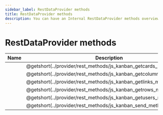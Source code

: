 ```yaml
---
sidebar_label: RestDataProvider methods
title: RestDataProvider methods
description: You can have an Internal RestDataProvider methods overview of JavaScript Kanban in the documentation of the DHTMLX JavaScript Kanban library. Browse developer guides and API reference, try out code examples and live demos, and download a free 30-day evaluation version of DHTMLX Kanban.
---
```


# RestDataProvider methods

| Name                                                         | Description                                                        |
| ------------------------------------------------------------ | ------------------------------------------------------------------ |
| [](../provider/rest_methods/js_kanban_getcards_method.md)    | @getshort(../provider/rest_methods/js_kanban_getcards_method.md)   |
| [](../provider/rest_methods/js_kanban_getcolumns_method.md)  | @getshort(../provider/rest_methods/js_kanban_getcolumns_method.md) |
| [](../provider/rest_methods/js_kanban_getlinks_method.md)    | @getshort(../provider/rest_methods/js_kanban_getlinks_method.md)   |
| [](../provider/rest_methods/js_kanban_getrows_method.md)     | @getshort(../provider/rest_methods/js_kanban_getrows_method.md)    |
| [](../provider/rest_methods/js_kanban_getusers_method.md)    | @getshort(../provider/rest_methods/js_kanban_getusers_method.md)   |
| [](../provider/rest_methods/js_kanban_send_method.md)        | @getshort(../provider/rest_methods/js_kanban_send_method.md)       |
